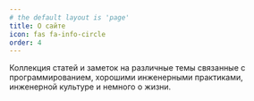 ```yaml
---
# the default layout is 'page'
title: О сайте
icon: fas fa-info-circle
order: 4
---
```


Коллекция статей и заметок на различные темы связанные с программированием, хорошими инженерными практиками, инженерной культуре и немного о жизни.


